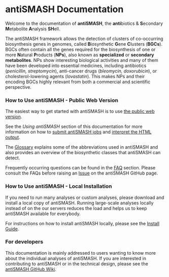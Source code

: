 # antiSMASH Documentation

Welcome to the documentation of **antiSMASH**, the **anti**biotics & **S**econdary **M**etabolite **A**nalysis **SH**ell.

The antiSMASH framework allows the detection of clusters of co-occurring biosynthesis genes in genomes, called **B**iosynthetic **G**ene **C**lusters (**BGCs**).
BGCs often contain all the genes required for the biosynthesis of one or more **N**atural **P**roducts (**NPs**), also known as **specialized** or **secondary metabolites**.
NPs show interesting biological activities and many of them have been developed into essential medicines,
including antibiotics (*penicillin, streptomycin*), anti-cancer drugs (*bleomycin, doxorubicin*), or cholesterol-lowering agents (*lovastatin*).
This makes NPs and their encoding BGCs highly relevant from both a commercial and scientific perspective.

### How to Use antiSMASH - Public Web Version

The easiest way to get started with antiSMASH is to use [the public web
version](https://antismash.secondarymetabolites.org/).

See the *Using antiSMASH* section of this documentation for more information on how to [submit antiSMASH jobs](website_submission.md)
and [interpret the HTML output](understanding_output/index.md).

The [Glossary](glossary.md) explains some of the abbreviations used in antiSMASH and also provides an overview of the biosynthetic classes that antiSMASH can detect.

Frequently occurring questions can be found in the [FAQ](faq.md) section.
Please consult the FAQs before raising an [Issue](https://github.com/antismash/antismash/issues) on the antiSMASH GitHub page.


### How to Use antiSMASH - Local Installation

If you need to run many analyses or custom analyses, please download and install a local copy of antiSMASH.
Running large-scale analyses locally instead of on the our servers reduces the load and helps us to keep antiSMASH available for everybody.

For instructions on how to install antiSMASH locally, please see the [Install Guide](install.md).

### For developers 

This documentation is mainly addressed to users wanting to know more about the individual analyses of antiSMASH.
If you are interested in contributing to antiSMASH or in the technical design, please see the [antiSMASH GitHub Wiki](https://github.com/antismash/antismash/wiki).
